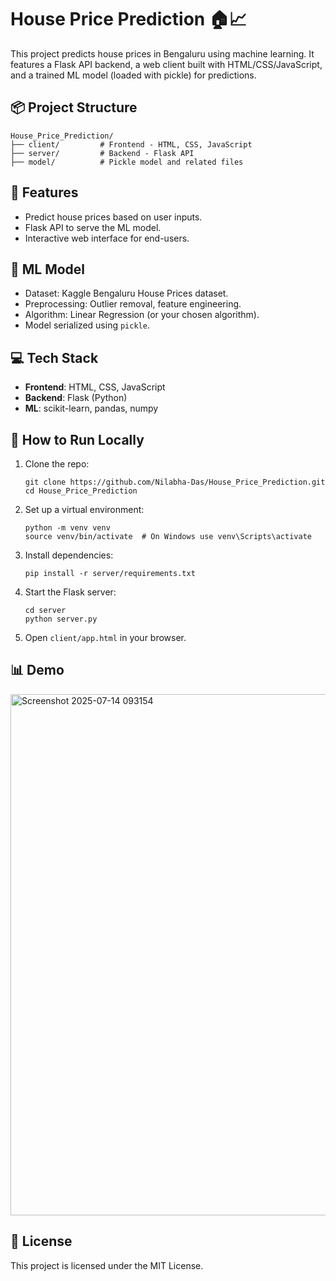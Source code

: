 # House Price Prediction 🏠📈

This project predicts house prices in Bengaluru using machine learning. It features a Flask API backend, a web client built with HTML/CSS/JavaScript, and a trained ML model (loaded with pickle) for predictions.

## 📦 Project Structure

```
House_Price_Prediction/
├── client/         # Frontend - HTML, CSS, JavaScript
├── server/         # Backend - Flask API
├── model/          # Pickle model and related files
```

## 🚀 Features

* Predict house prices based on user inputs.
* Flask API to serve the ML model.
* Interactive web interface for end-users.

## 🧠 ML Model

* Dataset: Kaggle Bengaluru House Prices dataset.
* Preprocessing: Outlier removal, feature engineering.
* Algorithm: Linear Regression (or your chosen algorithm).
* Model serialized using `pickle`.

## 💻 Tech Stack

* **Frontend**: HTML, CSS, JavaScript
* **Backend**: Flask (Python)
* **ML**: scikit-learn, pandas, numpy

## 📂 How to Run Locally

1. Clone the repo:

   ```
   git clone https://github.com/Nilabha-Das/House_Price_Prediction.git
   cd House_Price_Prediction
   ```

2. Set up a virtual environment:

   ```
   python -m venv venv
   source venv/bin/activate  # On Windows use venv\Scripts\activate
   ```

3. Install dependencies:

   ```
   pip install -r server/requirements.txt
   ```

4. Start the Flask server:

   ```
   cd server
   python server.py
   ```

5. Open `client/app.html` in your browser.

## 📊 Demo


<img width="1770" height="834" alt="Screenshot 2025-07-14 093154" src="https://github.com/user-attachments/assets/14a58568-74bb-43fb-b9a1-3f7d70dad99f" />

## 📝 License

This project is licensed under the MIT License.

